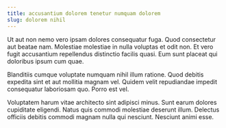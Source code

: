 ```yaml
---
title: accusantium dolorem tenetur numquam dolorem
slug: dolorem nihil
---
```


Ut aut non nemo vero ipsam dolores consequatur fuga. Quod consectetur aut beatae nam. Molestiae molestiae in nulla voluptas et odit non. Et vero fugit accusantium repellendus distinctio facilis quasi. Eum sunt placeat qui doloribus ipsum cum quae.

Blanditiis cumque voluptate numquam nihil illum ratione. Quod debitis expedita sint et aut mollitia magnam vel. Quidem velit repudiandae impedit consequatur laboriosam quo. Porro est vel.

Voluptatem harum vitae architecto sint adipisci minus. Sunt earum dolores cupiditate eligendi. Natus quis commodi molestiae deserunt illum. Delectus officiis debitis commodi magnam nulla qui nesciunt. Nesciunt animi esse.
